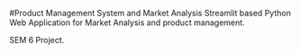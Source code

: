 #Product Management System and Market Analysis
Streamlit based Python Web Application for Market Analysis and product management.

SEM 6 Project.
